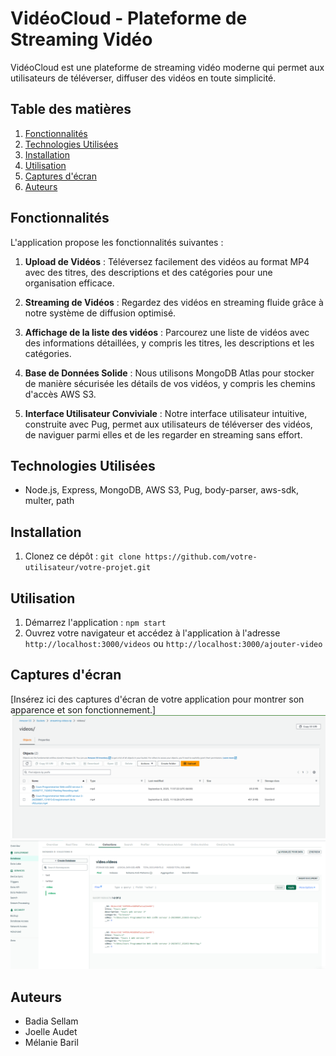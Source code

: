 # VidéoCloud - Plateforme de Streaming Vidéo

VidéoCloud est une plateforme de streaming vidéo moderne qui permet aux utilisateurs de téléverser, diffuser des vidéos en toute simplicité.

## Table des matières

1. [Fonctionnalités](#fonctionnalités)
2. [Technologies Utilisées](#technologies-utilisées)
3. [Installation](#installation)
5. [Utilisation](#utilisation)
6. [Captures d'écran](#captures-décran)
7. [Auteurs](#auteurs)

## Fonctionnalités

L'application propose les fonctionnalités suivantes :

1. **Upload de Vidéos** : Téléversez facilement des vidéos au format MP4 avec des titres, des descriptions et des catégories pour une organisation efficace.

2. **Streaming de Vidéos** : Regardez des vidéos en streaming fluide grâce à notre système de diffusion optimisé.

3. **Affichage de la liste des vidéos** : Parcourez une liste de vidéos avec des informations détaillées, y compris les titres, les descriptions et les catégories.

4. **Base de Données Solide** : Nous utilisons MongoDB Atlas pour stocker de manière sécurisée les détails de vos vidéos, y compris les chemins d'accès AWS S3.

5. **Interface Utilisateur Conviviale** : Notre interface utilisateur intuitive, construite avec Pug, permet aux utilisateurs de téléverser des vidéos, de naviguer parmi elles et de les regarder en streaming sans effort.

## Technologies Utilisées

- Node.js, Express, MongoDB, AWS S3, Pug, body-parser, aws-sdk, multer, path

## Installation

1. Clonez ce dépôt : `git clone https://github.com/votre-utilisateur/votre-projet.git`


## Utilisation

1. Démarrez l'application : `npm start`
2. Ouvrez votre navigateur et accédez à l'application à l'adresse `http://localhost:3000/videos` ou `http://localhost:3000/ajouter-video`

## Captures d'écran

[Insérez ici des captures d'écran de votre application pour montrer son apparence et son fonctionnement.]
![Amazon S3 bucket ](image-1.png)
![data-base mongodb videos](image-2.png)

## Auteurs

- Badia Sellam
- Joelle Audet
- Mélanie Baril
